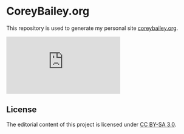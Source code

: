 CoreyBailey.org
===============

This repository is used to generate my personal site [coreybailey.org](http://www.coreybailey.org). 

![GitHub code size in bytes](https://img.shields.io/github/languages/code-size/coreybailey07/coreybailey.org?style=flat-square)

## License

The editorial content of this project is licensed under <a rel="license" href="http://creativecommons.org/licenses/by-sa/3.0/deed.en_US">CC BY-SA 3.0</a>.

